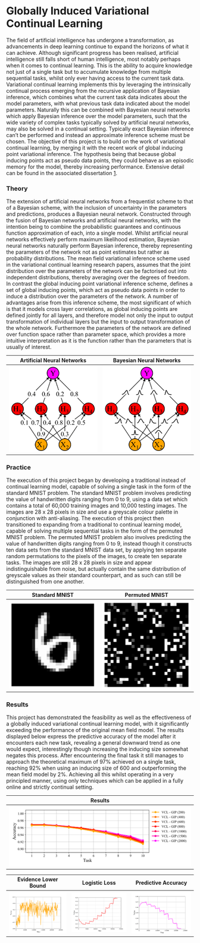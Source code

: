 # Globally Induced Variational Continual Learning

The field of artificial intelligence has undergone a transformation, as advancements in deep learning continue to expand the horizons of what it can achieve. Although significant progress has been realised, artificial intelligence still falls short of human intelligence, most notably perhaps when it comes to continual learning. This is the ability to acquire knowledge not just of a single task but to accumulate knowledge from multiple sequential tasks, whilst only ever having access to the current task data. Variational continual learning implements this by leveraging the intrinsically continual process emerging from the recursive application of Bayesian inference, which combines what the current task data indicates about the model parameters, with what previous task data indicated about the model parameters. Naturally this can be combined with Bayesian neural networks which apply Bayesian inference over the model parameters, such that the wide variety of complex tasks typically solved by artificial neural networks, may also be solved in a continual setting. Typically exact Bayesian inference can’t be performed and instead an approximate inference scheme must be chosen. The objective of this project is to build on the work of variational continual learning, by merging it with the recent work of global inducing point variational inference. The hypothesis being that because global inducing points act as pseudo data points, they could behave as an episodic memory for the model, thereby increasing performance. Extensive detail can be found in the associated dissertation [1](Dissertation.pdf).

### Theory

The extension of artificial neural networks from a frequentist scheme to that of a Bayesian scheme, with the inclusion of uncertainty in the parameters and predictions, produces a Bayesian neural network. Constructed through the fusion of Bayesian networks and artificial neural networks, with the intention being to combine the probabilistic guarantees and continuous function approximation of each, into a single model. Whilst artificial neural networks effectively perform maximum likelihood estimation, Bayesian neural networks naturally perform Bayesian inference, thereby representing the parameters of the network not as point estimates but rather as probability distributions. The mean field variational inference scheme used in the variational continual learning research papers, assumes that the joint distribution over the parameters of the network can be factorised out into independent distributions, thereby averaging over the degrees of freedom. In contrast the global inducing point variational inference scheme, defines a set of global inducing points, which act as pseudo data points in order to induce a distribution over the parameters of the network. A number of advantages arise from this inference scheme, the most significant of which is that it models cross layer correlations, as global inducing points are defined jointly for all layers, and therefore model not only the input to output transformation of individual layers but the input to output transformation of the whole network. Furthermore the parameters of the network are defined over function space rather than parameter space, which provides a more intuitive interpretation as it is the function rather than the parameters that is usually of interest.

|Artificial Neural Networks|Bayesian Neural Networks|
|:------------------------:|:----------------------:|
|![](plots/ann.png)|![](plots/bnn.png)|

### Practice

The execution of this project began by developing a traditional instead of continual learning model, capable of solving a single task in the form of the standard MNIST problem. The standard MNIST problem involves predicting the value of handwritten digits ranging from 0 to 9, using a data set which contains a total of 60,000 training images and 10,000 testing images. The images are 28 x 28 pixels in size and use a greyscale colour palette in conjunction with anti-aliasing. The execution of this project then transitioned to expanding from a traditional to continual learning model, capable of solving multiple sequential tasks in the form of the permuted MNIST problem. The permuted MNIST problem also involves predicting the value of handwritten digits ranging from 0 to 9, instead though it constructs ten data sets from the standard MNIST data set, by applying ten separate random permutations to the pixels of the images, to create ten separate tasks. The images are still 28 x 28 pixels in size and appear indistinguishable from noise, but actually contain the same distribution of greyscale values as their standard counterpart, and as such can still be distinguished from one another.

|Standard MNIST|Permuted MNIST|
|:------------:|:------------:|
|![](plots/standard.png)|![](plots/permuted.png)|

### Results

This project has demonstrated the feasibility as well as the effectiveness of a globally induced variational continual learning model, with it significantly exceeding the performance of the original mean field model. The results displayed below express the predictive accuracy of the model after it encounters each new task, revealing a general downward trend as one would expect, interestingly though increasing the inducing size somewhat negates this process. After encountering the final task it still manages to approach the theoretical maximum of 97% achieved on a single task, reaching 92% when using an inducing size of 600 and outperforming the mean field model by 2%. Achieving all this whilst operating in a very principled manner, using only techniques which can be applied in a fully online and strictly continual setting.

|Results|
|:-----:|
|![](plots/original_results.png)|

|Evidence Lower Bound|Logistic Loss|Predictive Accuracy|
|:------------------:|:-----------:|:-----------------:|
|![](plots/original_evidence.png)|![](plots/original_loss.png)|![](plots/original_accuracy.png)|
